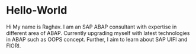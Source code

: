 # Hello-World

Hi My name is Raghav.
I am an SAP ABAP consultant with expertise in different area of ABAP.
Currently upgrading myself with latest technologies in ABAP such as OOPS concept.
Further, I aim to learn about SAP UIFI and FIORI.
